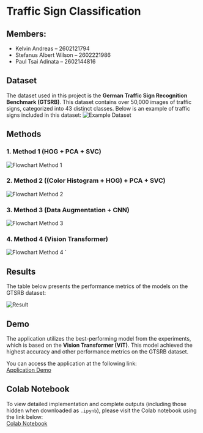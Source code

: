 # Traffic Sign Classification

## Members:
- Kelvin Andreas – 2602121794
- Stefanus Albert Wilson – 2602221986
- Paul Tsai Adinata – 2602144816

## Dataset
The dataset used in this project is the **German Traffic Sign Recognition Benchmark (GTSRB)**. This dataset contains over 50,000 images of traffic signs, categorized into 43 distinct classes. Below is an example of traffic signs included in this dataset:
![Example Dataset](./Image%20For%20Readme/Example%20Dataset.png)

## Methods

### 1. Method 1 (HOG + PCA + SVC)
![Flowchart Method 1](./Image%20For%20Readme/Flowchart%20Metode%201.png)
### 2. Method 2 ((Color Histogram + HOG) + PCA + SVC)
![Flowchart Method 2](./Image%20For%20Readme/Flowchart%20Metode%202.png)
### 3. Method 3 (Data Augmentation + CNN)
![Flowchart Method 3](./Image%20For%20Readme/Flowchart%20Metode%203.png)
### 4. Method 4 (Vision Transformer)
![Flowchart Method 4](./Image%20For%20Readme/Flowchart%20Metode%204.png)
`
## Results
The table below presents the performance metrics of the models on the GTSRB dataset:

![Result](./Image%20For%20Readme/Result.png)

## Demo
The application utilizes the best-performing model from the experiments, which is based on the **Vision Transformer (ViT)**. This model achieved the highest accuracy and other performance metrics on the GTSRB dataset.

You can access the application at the following link:  
[Application Demo](https://huggingface.co/spaces/kelvinandreas/traffic-sign-classification)



## Colab Notebook

To view detailed implementation and complete outputs (including those hidden when downloaded as `.ipynb`), please visit the Colab notebook using the link below:  
[Colab Notebook](https://drive.google.com/drive/folders/1QiO_qy_i4KZOcvRO8srqpWkcuX9Y-cww?usp=sharing)